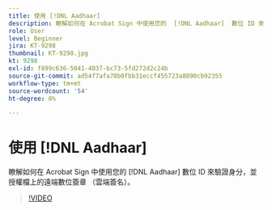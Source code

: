 ```yaml
---
title: 使用 [!DNL Aadhaar]
description: 瞭解如何在 Acrobat Sign 中使用您的  [!DNL Aadhaar]  數位 ID 來驗證身分，並授權在檔上進行遠端數位簽章 （雲端簽名）
role: User
level: Beginner
jira: KT-9298
thumbnail: KT-9298.jpg
kt: 9298
exl-id: f899c636-5041-4037-bc73-5fd272d2c24b
source-git-commit: ad54f7afa78b0fbb31eccf455723a8890cb92355
workflow-type: tm+mt
source-wordcount: '54'
ht-degree: 0%

---
```


# 使用 [!DNL Aadhaar]

瞭解如何在 Acrobat Sign 中使用您的 [!DNL Aadhaar] 數位 ID 來驗證身分，並授權檔上的遠端數位簽章 （雲端簽名）。

>[!VIDEO](https://video.tv.adobe.com/v/338362?quality=12&learn=on&hidetitle=true)
